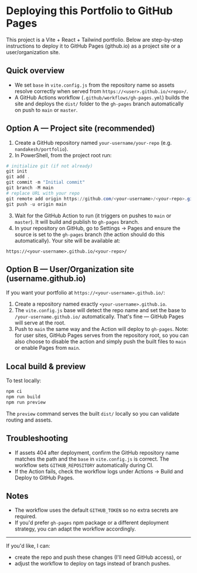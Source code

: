 # Deploying this Portfolio to GitHub Pages

This project is a Vite + React + Tailwind portfolio. Below are step-by-step instructions to deploy it to GitHub Pages (github.io) as a project site or a user/organization site.

## Quick overview
- We set `base` in `vite.config.js` from the repository name so assets resolve correctly when served from `https://<user>.github.io/<repo>/`.
- A GitHub Actions workflow (`.github/workflows/gh-pages.yml`) builds the site and deploys the `dist/` folder to the `gh-pages` branch automatically on push to `main` or `master`.

## Option A — Project site (recommended)
1. Create a GitHub repository named `your-username/your-repo` (e.g. `nandakesh/portfolio`).
2. In PowerShell, from the project root run:

```powershell
# initialize git (if not already)
git init
git add .
git commit -m "Initial commit"
git branch -M main
# replace URL with your repo
git remote add origin https://github.com/<your-username>/<your-repo>.git
git push -u origin main
```

3. Wait for the GitHub Action to run (it triggers on pushes to `main` or `master`). It will build and publish to `gh-pages` branch.
4. In your repository on GitHub, go to Settings → Pages and ensure the source is set to the `gh-pages` branch (the action should do this automatically). Your site will be available at:

```
https://<your-username>.github.io/<your-repo>/
```

## Option B — User/Organization site (username.github.io)
If you want your portfolio at `https://<your-username>.github.io/`:
1. Create a repository named exactly `<your-username>.github.io`.
2. The `vite.config.js` base will detect the repo name and set the base to `/your-username.github.io/` automatically. That's fine — GitHub Pages will serve at the root.
3. Push to `main` the same way and the Action will deploy to `gh-pages`. Note: for user sites, GitHub Pages serves from the repository root, so you can also choose to disable the action and simply push the built files to `main` or enable Pages from `main`.

## Local build & preview
To test locally:

```powershell
npm ci
npm run build
npm run preview
```

The `preview` command serves the built `dist/` locally so you can validate routing and assets.

## Troubleshooting
- If assets 404 after deployment, confirm the GitHub repository name matches the path and the `base` in `vite.config.js` is correct. The workflow sets `GITHUB_REPOSITORY` automatically during CI.
- If the Action fails, check the workflow logs under Actions → Build and Deploy to GitHub Pages.

## Notes
- The workflow uses the default `GITHUB_TOKEN` so no extra secrets are required.
- If you'd prefer `gh-pages` npm package or a different deployment strategy, you can adapt the workflow accordingly.

---
If you'd like, I can:
- create the repo and push these changes (I'll need GitHub access), or
- adjust the workflow to deploy on tags instead of branch pushes.
